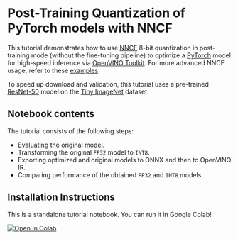 # Post-Training Quantization of PyTorch models with NNCF

This tutorial demonstrates how to use [NNCF](https://github.com/openvinotoolkit/nncf) 8-bit quantization in
post-training mode (without the fine-tuning pipeline) to optimize a [PyTorch](https://pytorch.org/) model
for high-speed inference via [OpenVINO Toolkit](https://docs.openvino.ai/). For more advanced NNCF
usage, refer to these [examples](https://github.com/openvinotoolkit/nncf/tree/develop/examples).

To speed up download and validation, this tutorial uses a pre-trained [ResNet-50](https://arxiv.org/abs/1512.03385)
model on the [Tiny ImageNet](http://cs231n.stanford.edu/reports/2015/pdfs/leonyao_final.pdf) dataset.

## Notebook contents

The tutorial consists of the following steps:

* Evaluating the original model.
* Transforming the original `FP32` model to `INT8`.
* Exporting optimized and original models to ONNX and then to OpenVINO IR.
* Comparing performance of the obtained `FP32` and `INT8` models.

## Installation Instructions

This is a standalone tutorial notebook. You can run it in Google Colab!

[![Open In Colab](https://colab.research.google.com/assets/colab-badge.svg)](https://colab.research.google.com/github/igor-davidyuk/openvino_notebooks/blob/7b65b417251f685d18771edc10631fb6937a12c4/notebooks/112-pytorch-post-training-quantization-nncf/112-pytorch-post-training-quantization-nncf.ipynb)
